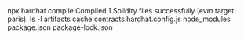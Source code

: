 <div id="termynal" data-termynal>
    <span data-ty="input"><span class="file-path"></span>npx hardhat compile</span>
    <span data-ty>Compiled 1 Solidity files successfully (evm target: paris).</span>
    <span data-ty="input"><span class="file-path"></span>ls -l</span>
    <span data-ty>artifacts</span>
    <span data-ty>cache</span>
    <span data-ty>contracts</span>
    <span data-ty>hardhat.config.js</span>
    <span data-ty>node_modules</span>
    <span data-ty>package.json</span>
    <span data-ty>package-lock.json</span>
    <span data-ty="input"><span class="file-path"></span></span>
</div>
